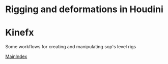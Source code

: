 # Rigging and deformations in Houdini

# Kinefx

Some workflows for creating and manipulating sop's level rigs

[MainIndex](../../../index.md)